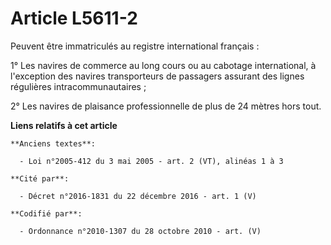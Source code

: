 # Article L5611-2

Peuvent être immatriculés au registre international français :

1° Les navires de commerce au long cours ou au cabotage international, à l'exception des navires transporteurs de passagers
assurant des lignes régulières intracommunautaires ;

2° Les navires de plaisance professionnelle de plus de 24 mètres hors tout.

**Liens relatifs à cet article**

	**Anciens textes**:

	  - Loi n°2005-412 du 3 mai 2005 - art. 2 (VT), alinéas 1 à 3

	**Cité par**:

	  - Décret n°2016-1831 du 22 décembre 2016 - art. 1 (V)

	**Codifié par**:

	  - Ordonnance n°2010-1307 du 28 octobre 2010 - art. (V)
